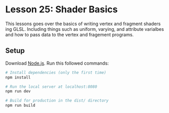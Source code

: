# Lesson 25: Shader Basics
This lessons goes over the basics of writing vertex and fragment shaders ing GLSL. Including things such as uniform, varying, and attribute varialbes and how to pass data to the vertex and fragement programs.

## Setup
Download [Node.js](https://nodejs.org/en/download/).
Run this followed commands:

``` bash
# Install dependencies (only the first time)
npm install

# Run the local server at localhost:8080
npm run dev

# Build for production in the dist/ directory
npm run build
```
